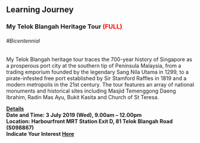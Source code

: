<!-- ---
title: 'Learning Festival 1-19 July 2019'
permalink: /events/learning-journeys/event-details/LJ_TelokBlangahTour
breadcrumb: 'Learning Journey'

--- -->


## Learning Journey
### My Telok Blangah Heritage Tour <font color="red"> (FULL)</font>

###### _#Bicentennial_

My Telok Blangah heritage tour traces the 700-year history of Singapore as a prosperous port city at the southern tip of Peninsula Malaysia, from a trading emporium founded by the legendary Sang Nila Utama in 1299, to a pirate-infested free port established by Sir Stamford Raffles in 1819 and a modern metropolis in the 21st century. The tour features an array of national monuments and historical sites including Masjid Temenggong Daeng Ibrahim, Radin Mas Ayu, Bukit Kasita and Church of St Teresa.

<b><u>Details</u><br>
**Date and Time: 3 July 2019 (Wed), 9.00am – 12.00pm** <br>
**Location: Harbourfront MRT Station Exit D, 81 Telok Blangah Road (S098867)** <br>
**Indicate Your Interest [Here](https://www.eventbrite.sg/e/my-telok-blangah-heritage-tickets-63639950806)** 
